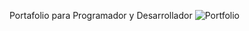 Portafolio para Programador y Desarrollador
![Portfolio](https://github.com/josue151997/portfolio.dev/assets/98853517/2ab63b21-e849-46c6-a463-122dfe0aab68)
